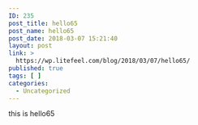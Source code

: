 ```yaml
---
ID: 235
post_title: hello65
post_name: hello65
post_date: 2018-03-07 15:21:40
layout: post
link: >
  https://wp.litefeel.com/blog/2018/03/07/hello65/
published: true
tags: [ ]
categories:
  - Uncategorized
---
```

this is hello65
